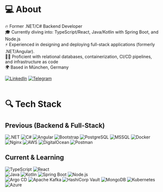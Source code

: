 # 💻 About

🔥 Former .NET/C# Backend Developer <br>
🎓 Currently diving into: TypeScript/React, Java/Kotlin with Spring Boot, and Node.js   <br>
⚡ Experienced in designing and deploying full-stack applications (formerly .NET/Angular).  <br>
👨‍💻 Proficient with relational databases, containerization, CI/CD pipelines, and infrastructure as code   <br>
🌍 Based in München, Germany  <br>

[![LinkedIn](https://img.shields.io/badge/LinkedIn-%230077B5.svg?style=for-the-badge&logo=linkedin&logoColor=white)](https://www.linkedin.com/in/oleksandr-myroniuk97/)
[![Telegram](https://img.shields.io/badge/Telegram-2CA5E0?style=for-the-badge&logo=telegram&logoColor=white)](https://t.me/bernk4stel)
<br/><br/>
# 🔍 Tech Stack

## Previous (​Backend & Full-Stack)
![.NET](https://img.shields.io/badge/.NET-5C2D91?style=for-the-badge&logo=.net&logoColor=white)
![C#](https://img.shields.io/badge/c%23-%23239120.svg?style=for-the-badge&logo=c-sharp&logoColor=white)
![Angular](https://img.shields.io/badge/angular-%23DD0031.svg?style=for-the-badge&logo=angular&logoColor=white)
![Bootstrap](https://img.shields.io/badge/bootstrap-%23563D7C.svg?style=for-the-badge&logo=bootstrap&logoColor=white)
![PostgreSQL](https://img.shields.io/badge/postgres-%23316192.svg?style=for-the-badge&logo=postgresql&logoColor=white)
![MSSQL](https://img.shields.io/badge/Microsoft_SQL_Server-CC2927?style=for-the-badge&logo=microsoft-sql-server&logoColor=white)
![Docker](https://img.shields.io/badge/docker-%230db7ed.svg?style=for-the-badge&logo=docker&logoColor=white)
![Nginx](https://img.shields.io/badge/nginx-%23009639.svg?style=for-the-badge&logo=nginx&logoColor=white)
![AWS](https://img.shields.io/badge/AWS-%23FF9900.svg?style=for-the-badge&logo=amazon-aws&logoColor=white)
![DigitalOcean](https://img.shields.io/badge/DigitalOcean-0080FF?style=for-the-badge&logo=digitalocean&logoColor=white)
![Postman](https://img.shields.io/badge/Postman-FF6C37?style=for-the-badge&logo=postman&logoColor=white)

## Current & Learning

![TypeScript](https://img.shields.io/badge/TypeScript-%233178C6.svg?style=for-the-badge&logo=typescript&logoColor=white)
![React](https://img.shields.io/badge/React-%2320232a.svg?style=for-the-badge&logo=react&logoColor=%2361DAFB)  
![Java](https://img.shields.io/badge/Java-%23ED8B00.svg?style=for-the-badge&logo=java&logoColor=white)
![Kotlin](https://img.shields.io/badge/Kotlin-%230095D5.svg?style=for-the-badge&logo=kotlin&logoColor=white)
![Spring Boot](https://img.shields.io/badge/Spring_Boot-%236DB33F.svg?style=for-the-badge&logo=springboot&logoColor=white)
![Node.js](https://img.shields.io/badge/Node.js-%23339933.svg?style=for-the-badge&logo=node.js&logoColor=white)  
![Argo CD](https://img.shields.io/badge/ArgoCD-%238D8D8D.svg?style=for-the-badge&logo=argocd&logoColor=white)
![Apache Kafka](https://img.shields.io/badge/Kafka-%23E24329.svg?style=for-the-badge&logo=apachekafka&logoColor=white)
![HashiCorp Vault](https://img.shields.io/badge/Vault-%230095D5.svg?style=for-the-badge&logo=hashicorp&logoColor=white)
![MongoDB](https://img.shields.io/badge/MongoDB-%2347A248.svg?style=for-the-badge&logo=mongodb&logoColor=white)
![Kubernetes](https://img.shields.io/badge/Kubernetes-%23132639.svg?style=for-the-badge&logo=kubernetes&logoColor=%237CB3D2)
![Azure](https://img.shields.io/badge/Azure-%23007FFF.svg?style=for-the-badge&logo=microsoftazure&logoColor=white)
